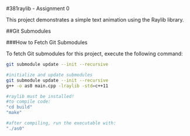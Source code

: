 #381raylib - Assignment 0

This project demonstrates a simple text animation using the Raylib library.

##Git Submodules

###How to Fetch Git Submodules

To fetch Git submodules for this project, execute the following command:

```bash
git submodule update --init --recursive

#initialize and update submodules
git submodule update --init --recursive
g++ -o as0 main.cpp -lraylib -std=c++11

#raylib must be installed!
#to compile code:
"cd build"
"make"

#after compiling, run the executable with:
"./as0"
